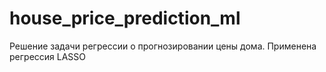 # house_price_prediction_ml
Решение задачи регрессии о прогнозировании цены дома. Применена регрессия LASSO
